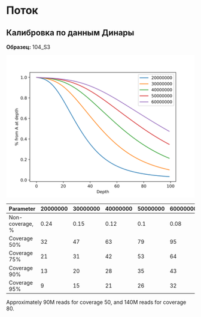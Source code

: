 # Поток

## Калибровка по данным Динары

**Образец:** 104_S3

![img](./scripts_results/Dinara_Calibri_coverage_100.svg)

| Parameter       | 20000000 | 30000000 | 40000000 | 50000000 | 60000000 |
|:----------------|:---------|:---------|:---------|:---------|:---------|
| Non-coverage, % | 0.24     | 0.15     | 0.12     | 0.1      | 0.08     |
| Coverage 50%    | 32       | 47       | 63       | 79       | 95       |
| Coverage 75%    | 21       | 31       | 42       | 53       | 64       |
| Coverage 90%    | 13       | 20       | 28       | 35       | 43       |
| Coverage 95%    | 9        | 15       | 21       | 26       | 32       |

Approximately 90M reads for coverage 50, and 140M reads for coverage 80.
